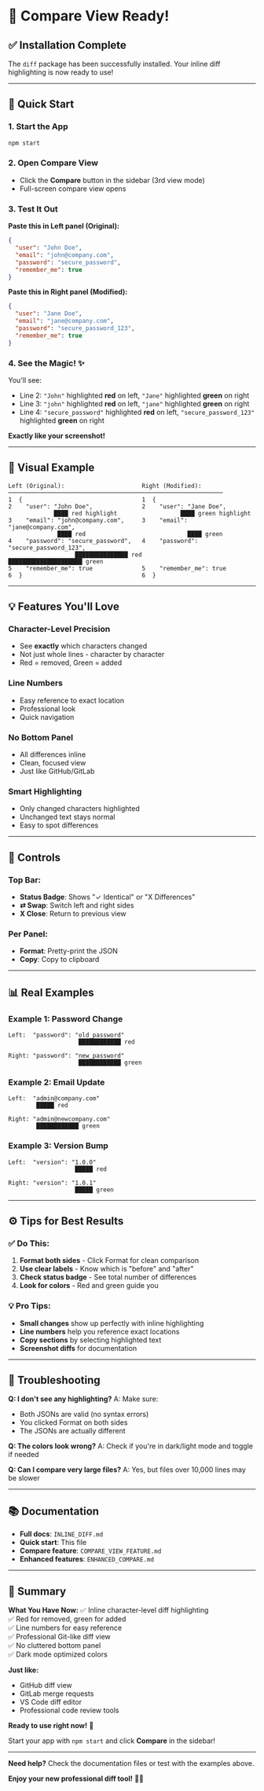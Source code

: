# 🎉 Compare View Ready!

## ✅ Installation Complete

The `diff` package has been successfully installed. Your inline diff highlighting is now ready to use!

---

## 🚀 Quick Start

### 1. Start the App
```bash
npm start
```

### 2. Open Compare View
- Click the **Compare** button in the sidebar (3rd view mode)
- Full-screen compare view opens

### 3. Test It Out

**Paste this in Left panel (Original):**
```json
{
  "user": "John Doe",
  "email": "john@company.com",
  "password": "secure_password",
  "remember_me": true
}
```

**Paste this in Right panel (Modified):**
```json
{
  "user": "Jane Doe",
  "email": "jane@company.com",
  "password": "secure_password_123",
  "remember_me": true
}
```

### 4. See the Magic! ✨

You'll see:
- Line 2: `"John"` highlighted **red** on left, `"Jane"` highlighted **green** on right
- Line 3: `"john"` highlighted **red** on left, `"jane"` highlighted **green** on right  
- Line 4: `"secure_password"` highlighted **red** on left, `"secure_password_123"` highlighted **green** on right

**Exactly like your screenshot!**

---

## 🎨 Visual Example

```
Left (Original):                      Right (Modified):
─────────────────────────────────────────────────────────────
1  {                                  1  {
2    "user": "John Doe",              2    "user": "Jane Doe",
             ████ red highlight                  ████ green highlight
3    "email": "john@company.com",     3    "email": "jane@company.com",
              ████ red                             ████ green
4    "password": "secure_password",   4    "password": "secure_password_123",
                   ███████████████ red              █████████████████████ green
5    "remember_me": true              5    "remember_me": true
6  }                                  6  }
```

---

## 💡 Features You'll Love

### Character-Level Precision
- See **exactly** which characters changed
- Not just whole lines - character by character
- Red = removed, Green = added

### Line Numbers
- Easy reference to exact location
- Professional look
- Quick navigation

### No Bottom Panel
- All differences inline
- Clean, focused view
- Just like GitHub/GitLab

### Smart Highlighting
- Only changed characters highlighted
- Unchanged text stays normal
- Easy to spot differences

---

## 🔧 Controls

### Top Bar:
- **Status Badge**: Shows "✓ Identical" or "X Differences"
- **⇄ Swap**: Switch left and right sides
- **X Close**: Return to previous view

### Per Panel:
- **Format**: Pretty-print the JSON
- **Copy**: Copy to clipboard

---

## 📊 Real Examples

### Example 1: Password Change
```
Left:  "password": "old_password"
                    ████████████ red

Right: "password": "new_password"
                    ████████████ green
```

### Example 2: Email Update
```
Left:  "admin@company.com"
        █████ red

Right: "admin@newcompany.com"
        ████████████ green
```

### Example 3: Version Bump
```
Left:  "version": "1.0.0"
                   █████ red

Right: "version": "1.0.1"
                   █████ green
```

---

## ⚙️ Tips for Best Results

### ✅ Do This:
1. **Format both sides** - Click Format for clean comparison
2. **Use clear labels** - Know which is "before" and "after"
3. **Check status badge** - See total number of differences
4. **Look for colors** - Red and green guide you

### 💡 Pro Tips:
- **Small changes** show up perfectly with inline highlighting
- **Line numbers** help you reference exact locations
- **Copy sections** by selecting highlighted text
- **Screenshot diffs** for documentation

---

## 🐛 Troubleshooting

**Q: I don't see any highlighting?**
A: Make sure:
- Both JSONs are valid (no syntax errors)
- You clicked Format on both sides
- The JSONs are actually different

**Q: The colors look wrong?**
A: Check if you're in dark/light mode and toggle if needed

**Q: Can I compare very large files?**
A: Yes, but files over 10,000 lines may be slower

---

## 📚 Documentation

- **Full docs**: `INLINE_DIFF.md`
- **Quick start**: This file
- **Compare feature**: `COMPARE_VIEW_FEATURE.md`
- **Enhanced features**: `ENHANCED_COMPARE.md`

---

## 🎯 Summary

**What You Have Now:**
✅ Inline character-level diff highlighting  
✅ Red for removed, green for added  
✅ Line numbers for easy reference  
✅ Professional Git-like diff view  
✅ No cluttered bottom panel  
✅ Dark mode optimized colors  

**Just like:**
- GitHub diff view
- GitLab merge requests
- VS Code diff editor
- Professional code review tools

**Ready to use right now!** 🚀

Start your app with `npm start` and click **Compare** in the sidebar!

---

**Need help?** Check the documentation files or test with the examples above.

**Enjoy your new professional diff tool!** 🎉✨
